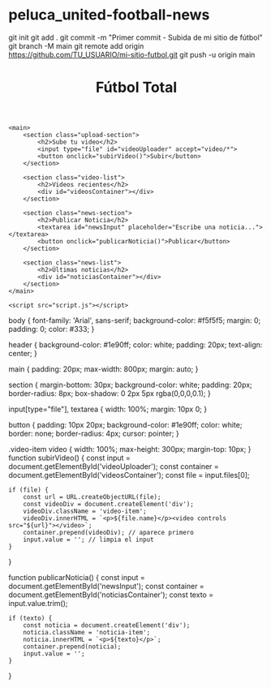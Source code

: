 # peluca_united-football-news
git init
git add .
git commit -m "Primer commit - Subida de mi sitio de fútbol"
git branch -M main
git remote add origin https://github.com/TU_USUARIO/mi-sitio-futbol.git
git push -u origin main
<!DOCTYPE html>
<html lang="es">
<head>
    <meta charset="UTF-8" />
    <meta name="viewport" content="width=device-width, initial-scale=1.0"/>
    <title>Fútbol Total</title>
    <link rel="stylesheet" href="style.css" />
</head>
<body>
    <header>
        <h1>Fútbol Total</h1>
    </header>

    <main>
        <section class="upload-section">
            <h2>Sube tu video</h2>
            <input type="file" id="videoUploader" accept="video/*">
            <button onclick="subirVideo()">Subir</button>
        </section>

        <section class="video-list">
            <h2>Videos recientes</h2>
            <div id="videosContainer"></div>
        </section>

        <section class="news-section">
            <h2>Publicar Noticia</h2>
            <textarea id="newsInput" placeholder="Escribe una noticia..."></textarea>
            <button onclick="publicarNoticia()">Publicar</button>
        </section>

        <section class="news-list">
            <h2>Últimas noticias</h2>
            <div id="noticiasContainer"></div>
        </section>
    </main>

    <script src="script.js"></script>
</body>
</html>
body {
    font-family: 'Arial', sans-serif;
    background-color: #f5f5f5;
    margin: 0;
    padding: 0;
    color: #333;
}

header {
    background-color: #1e90ff;
    color: white;
    padding: 20px;
    text-align: center;
}

main {
    padding: 20px;
    max-width: 800px;
    margin: auto;
}

section {
    margin-bottom: 30px;
    background-color: white;
    padding: 20px;
    border-radius: 8px;
    box-shadow: 0 2px 5px rgba(0,0,0,0.1);
}

input[type="file"], textarea {
    width: 100%;
    margin: 10px 0;
}

button {
    padding: 10px 20px;
    background-color: #1e90ff;
    color: white;
    border: none;
    border-radius: 4px;
    cursor: pointer;
}

.video-item video {
    width: 100%;
    max-height: 300px;
    margin-top: 10px;
}
function subirVideo() {
    const input = document.getElementById('videoUploader');
    const container = document.getElementById('videosContainer');
    const file = input.files[0];

    if (file) {
        const url = URL.createObjectURL(file);
        const videoDiv = document.createElement('div');
        videoDiv.className = 'video-item';
        videoDiv.innerHTML = `<p>${file.name}</p><video controls src="${url}"></video>`;
        container.prepend(videoDiv); // aparece primero
        input.value = ''; // limpia el input
    }
}

function publicarNoticia() {
    const input = document.getElementById('newsInput');
    const container = document.getElementById('noticiasContainer');
    const texto = input.value.trim();

    if (texto) {
        const noticia = document.createElement('div');
        noticia.className = 'noticia-item';
        noticia.innerHTML = `<p>${texto}</p>`;
        container.prepend(noticia);
        input.value = '';
    }
}

